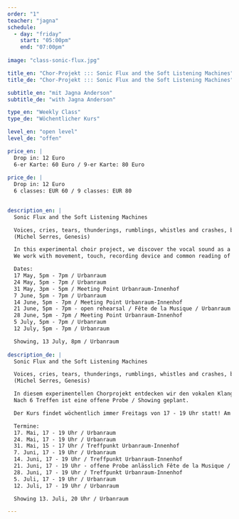 ```yaml
---
order: "1"
teacher: "jagna"
schedule:
  - day: "friday"
    start: "05:00pm"
    end: "07:00pm"
    
image: "class-sonic-flux.jpg"

title_en: "Chor-Projekt ::: Sonic Flux and the Soft Listening Machines"
title_de: "Chor-Projekt ::: Sonic Flux and the Soft Listening Machines"

subtitle_en: "mit Jagna Anderson"
subtitle_de: "with Jagna Anderson"

type_en: "Weekly Class"
type_de: "Wöchentlicher Kurs"

level_en: "open level"
level_de: "offen"

price_en: |
  Drop in: 12 Euro  
  6-er Karte: 60 Euro / 9-er Karte: 80 Euro  
  
price_de: |
  Drop in: 12 Euro  
  6 classes: EUR 60 / 9 classes: EUR 80  
  

description_en: |
  Sonic Flux and the Soft Listening Machines  

  Voices, cries, tears, thunderings, rumblings, whistles and crashes, breaths, blasts, grindings, blows, chains and beats, cracklings and sounds, growling and waves, moans that die away ... the river of noise carries along a thousand tonalities.  
  (Michel Serres, Genesis)  

  In this experimental choir project, we discover the vocal sound as a material (sonic) flow that precedes us and transcends our individual voices. Accordingly, the ear is the main instrument. Listening is learned in its many interrelationships with the environment and the body (its position, aligment, motility and movement) and as part of the functional circuit between ear and larynx. The self-organization of the sound is in the foreground of our interest and we are surprised by the music that arises between us and the urban noise environment.  
  We work with movement, touch, recording device and common reading of texts about listening, noise, sound, flow, multiples and mingled bodies (i.a. by Michel Serres and Pauline Oliveros). After 6 meetings an open rehearsal / showing is planned.  

  Dates:
  17 May, 5pm - 7pm / Urbanraum   
  24 May, 5pm - 7pm / Urbanraum  
  31 May, 3pm - 5pm / Meeting Point Urbanraum-Innenhof  
  7 June, 5pm - 7pm / Urbanraum  
  14 June, 5pm - 7pm / Meeting Point Urbanraum-Innenhof  
  21 June, 5pm - 7pm - open rehearsal / Fête de la Musique / Urbanraum  
  28 June, 5pm - 7pm / Meeting Point Urbanraum-Innenhof  
  5 July, 5pm - 7pm / Urbanraum   
  12 July, 5pm - 7pm / Urbanraum  

  Showing, 13 July, 8pm / Urbanraum  
  
description_de: |
  Sonic Flux and the Soft Listening Machines  

  Voices, cries, tears, thunderings, rumblings, whistles and crashes, breaths, blasts, grindings, blows, chains and beats, cracklings and sounds, growling and waves, moans that die away ... the river of noise carries along a thousand tonalities.  
  (Michel Serres, Genesis)  

  In diesem experimentellen Chorprojekt entdecken wir den vokalen Klang als materiellen (Schall)Fluss, der uns vorausgeht und der unsere individuellen Stimmen überschreitet. Entsprechend ist das Ohr das Hauptinstrument. Erprobt und erlernt wird das Hören in seinen vielseitigen Wechselbeziehungen zur Umgebung und zum Körper (dessen Lage, Ausrichtung, Bewegtheit und Bewegung) sowie als Teil des Funktionskreislaufs zwischen Ohr und Kehlkopf. Die Selbstorganisation des Klangs steht im Vordergrund des Interesses und wir lassen uns überraschen von der Musik, die zwischen uns und der urbanen Geräuschumgebung entsteht. Wir arbeiten mit Bewegung, Berührung, Aufnahmegerät und gemeinsamer Lektüre von Texten über Hören, Geräusch, Klang, Fluss, Gemengen und Gemische (u.a. von Michel Serres und Pauline Oliveros).   
  Nach 6 Treffen ist eine offene Probe / Showing geplant.  

  Der Kurs findet wöchentlich immer Freitags von 17 - 19 Uhr statt! Am 31. Mai, 14. Juni und 28. Juni findet der Kurs im Stadtraum statt, Treffpunkt - im Urbanraum-Innenhof.  

  Termine:  
  17. Mai, 17 - 19 Uhr / Urbanraum   
  24. Mai, 17 - 19 Uhr / Urbanraum  
  31. Mai, 15 - 17 Uhr / Treffpunkt Urbanraum-Innenhof  
  7. Juni, 17 - 19 Uhr / Urbanraum  
  14. Juni, 17 - 19 Uhr / Treffpunkt Urbanraum-Innenhof  
  21. Juni, 17 - 19 Uhr - offene Probe anlässlich Fête de la Musique / Urbanraum  
  28. Juni, 17 - 19 Uhr / Treffpunkt Urbanraum-Innenhof  
  5. Juli, 17 - 19 Uhr / Urbanraum   
  12. Juli, 17 - 19 Uhr / Urbanraum  

  Showing 13. Juli, 20 Uhr / Urbanraum    

---
```

